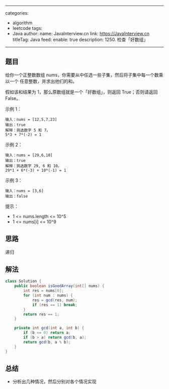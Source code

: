 
---
categories:
  - algorithm
  - leetcode
tags:
  - Java
author: 
  name: JavaInterview.cn
  link: https://JavaInterview.cn
titleTag: Java
feed:
  enable: true
description: 1250. 检查「好数组」

---

## 题目
给你一个正整数数组 nums，你需要从中任选一些子集，然后将子集中每一个数乘以一个 任意整数，并求出他们的和。

假如该和结果为 1，那么原数组就是一个「好数组」，则返回 True；否则请返回 False。



示例 1：

    输入：nums = [12,5,7,23]
    输出：true
    解释：挑选数字 5 和 7。
    5*3 + 7*(-2) = 1
示例 2：

    输入：nums = [29,6,10]
    输出：true
    解释：挑选数字 29, 6 和 10。
    29*1 + 6*(-3) + 10*(-1) = 1
示例 3：

    输入：nums = [3,6]
    输出：false


提示：

* 1 <= nums.length <= 10^5
* 1 <= nums[i] <= 10^9
## 思路

递归

## 解法
```java
class Solution {
    public boolean isGoodArray(int[] nums) {
        int res = nums[0];
        for (int num : nums) {
            res = gcd(res, num);
            if (res == 1) break;
        }
        return res == 1; 
    }

    private int gcd(int a, int b) {
        if (b == 0) return a;
        if (b > a) return gcd(b, a);
        return gcd(b, a % b);
    }
}

```

## 总结

- 分析出几种情况，然后分别对各个情况实现 

